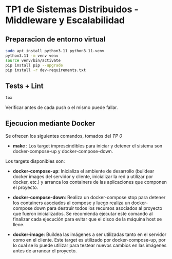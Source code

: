 # TP1 de Sistemas Distribuidos - Middleware y Escalabilidad

## Preparacion de entorno virtual

```bash
sudo apt install python3.11 python3.11-venv
python3.11 -m venv venv
source venv/bin/activate
pip install pip --upgrade
pip install -r dev-requirements.txt
```

## Tests + Lint

```bash
tox
```
Verificar antes de cada push o el mismo puede fallar.

## Ejecucion mediante Docker

Se ofrecen los siguientes comandos, tomados del _TP 0_

- **make <target>**: Los target imprescindibles para iniciar y detener el sistema son docker-compose-up y docker-compose-down.

Los targets disponibles son:

- **docker-compose-up**: Inicializa el ambiente de desarrollo (buildear docker images del servidor y cliente, inicializar la red a utilizar por docker, etc.) y arranca los containers de las aplicaciones que componen el proyecto. 

- **docker-compose-down**: Realiza un docker-compose stop para detener los containers asociados al compose y luego realiza un docker-compose down para destruir todos los recursos asociados al proyecto que fueron inicializados. Se recomienda ejecutar este comando al finalizar cada ejecución para evitar que el disco de la máquina host se llene.

- **docker-image**: Buildea las imágenes a ser utilizadas tanto en el servidor como en el cliente. Este target es utilizado por docker-compose-up, por lo cual se lo puede utilizar para testear nuevos cambios en las imágenes antes de arrancar el proyecto.